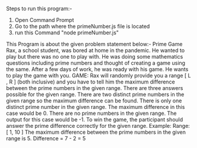 Steps to run this program:-
1. Open Command Prompt
2. Go to the path where the primeNumber.js file is located
3. run this Command "node primeNumber.js"


This Program is about the given problem statement below:-
Prime Game
Rax, a school student, was bored at home in the pandemic. He wanted to play but there was no one to
play with. He was doing some mathematics questions including prime numbers and thought of creating
a game using the same. After a few days of work, he was ready with his game. He wants to play the
game with you.
GAME:
Rax will randomly provide you a range [ L , R ] (both inclusive) and you have to tell him the maximum
difference between the prime numbers in the given range. There are three answers possible for the
given range.
There are two distinct prime numbers in the given range so the maximum difference can be found.
There is only one distinct prime number in the given range. The maximum difference in this case would
be 0.
There are no prime numbers in the given range. The output for this case would be -1.
To win the game, the participant should answer the prime difference correctly for the given range.
Example:
Range: [ 1, 10 ]
The maximum difference between the prime numbers in the given range is 5.
Difference = 7 - 2 = 5
